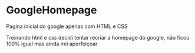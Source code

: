 # GoogleHomepage
Pagina inicial do google apenas com HTML e CSS

Treinando html e css decidi tentar recriar a homepage do google, não ficou 100% igual mas ainda irei aperfeiçoar
